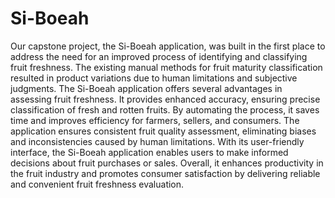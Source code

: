 # Si-Boeah
Our capstone project, the Si-Boeah application, was built in the first place to address the need for an improved process of identifying and classifying fruit freshness. The existing manual methods for fruit maturity classification resulted in product variations due to human limitations and subjective judgments. The Si-Boeah application offers several advantages in assessing fruit freshness. It provides enhanced accuracy, ensuring precise classification of fresh and rotten fruits. By automating the process, it saves time and improves efficiency for farmers, sellers, and consumers. The application ensures consistent fruit quality assessment, eliminating biases and inconsistencies caused by human limitations. With its user-friendly interface, the Si-Boeah application enables users to make informed decisions about fruit purchases or sales. Overall, it enhances productivity in the fruit industry and promotes consumer satisfaction by delivering reliable and convenient fruit freshness evaluation.
